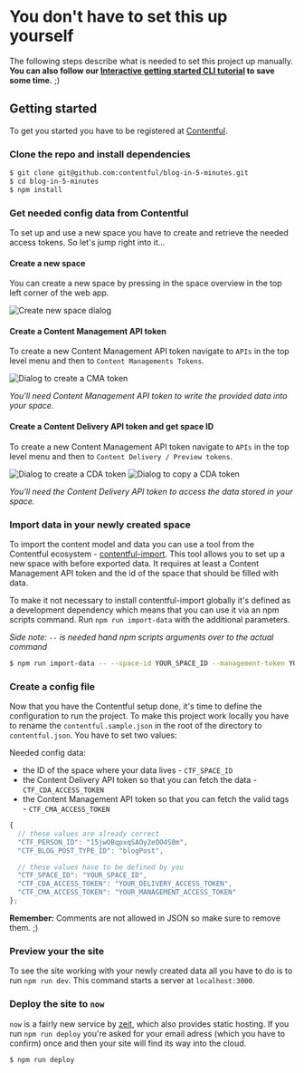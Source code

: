 # You don't have to set this up yourself

The following steps describe what is needed to set this project up manually. **You can also follow our [Interactive getting started CLI tutorial](https://www.contentful.com/developers/docs/tutorials/general/get-started/) to save some time.** ;)

## Getting started

To get you started you have to be registered at [Contentful](https://www.contentful.com).

### Clone the repo and install dependencies

```bash
$ git clone git@github.com:contentful/blog-in-5-minutes.git
$ cd blog-in-5-minutes
$ npm install
```

### Get needed config data from Contentful

To set up and use a new space you have to create and retrieve the needed access tokens. So let's jump right into it...

#### Create a new space

You can create a new space by pressing in the space overview in the top left corner of the web app.

![Create new space dialog](./images/login.png "Create new space dialog")

#### Create a Content Management API token

To create a new Content Management API token navigate to `APIs` in the top level menu and then to `Content Managements Tokens`.

![Dialog to create a CMA token](./images/cma-token.png "Dialog to create a CMA token")

*You'll need Content Management API token to write the provided data into your space.*

#### Create a Content Delivery API token and get space ID

To create a new Content Management API token navigate to `APIs` in the top level menu and then to `Content Delivery / Preview tokens`.

![Dialog to create a CDA token](./images/cda-create-token.png "Dialog to create a CDA token")
![Dialog to copy a CDA token](./images/cda-copy-token.png "Dialog to copy a CDA token")

*You'll need the Content Delivery API token to access the data stored in your space.*

### Import data in your newly created space

To import the content model and data you can use a tool from the Contentful ecosystem - [contentful-import](https://www.npmjs.com/package/contentful-import). This tool allows you to set up a new space with before exported data. It requires at least a Content Management API token and the id of the space that should be filled with data.

To make it not necessary to install contentful-import globally it's defined as a development dependency which means that you can use it via an npm scripts command. Run `npm run import-data` with the additional parameters.

*Side note: `--` is needed hand npm scripts arguments over to the actual command*

```bash
$ npm run import-data -- --space-id YOUR_SPACE_ID --management-token YOUR_MANAGEMENT_TOKEN
```

### Create a config file

Now that you have the Contentful setup done, it's time to define the configuration to run the project. To make this project work locally you have to rename the `contentful.sample.json` in the root of the directory to `contentful.json`. You have to set two values:

Needed config data:
- the ID of the space where your data lives - `CTF_SPACE_ID`
- the Content Delivery API token so that you can fetch the data - `CTF_CDA_ACCESS_TOKEN`
- the Content Management API token so that you can fetch the valid tags - `CTF_CMA_ACCESS_TOKEN`

```javascript
{
  // these values are already correct
  "CTF_PERSON_ID": "15jwOBqpxqSAOy2eOO4S0m",
  "CTF_BLOG_POST_TYPE_ID": "blogPost",

  // these values have to be defined by you
  "CTF_SPACE_ID": "YOUR_SPACE_ID",
  "CTF_CDA_ACCESS_TOKEN": "YOUR_DELIVERY_ACCESS_TOKEN",
  "CTF_CMA_ACCESS_TOKEN": "YOUR_MANAGEMENT_ACCESS_TOKEN"
};
```
**Remember:** Comments are not allowed in JSON so make sure to remove them. ;)

### Preview your the site

To see the site working with your newly created data all you have to do is to run `npm run dev`. This command starts a server at `localhost:3000`.

### Deploy the site to `now`

`now` is a fairly new service by [zeit](https://zeit.co), which also provides static hosting. If you run `npm run deploy` you're asked for your email adress (which you have to confirm) once and then your site will find its way into the cloud.

```bash
$ npm run deploy
```
